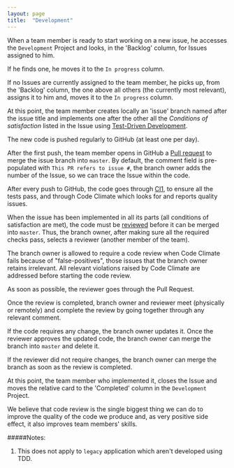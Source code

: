 ```yaml
---
layout: page
title:  "Development"
---
```


When a team member is ready to start working on a new issue, he accesses the `Development` Project and looks, in the 'Backlog' column, for Issues assigned to him.

If he finds one, he moves it to the `In progress` column.

If no Issues are currently assigned to the team member, he picks up, from the 'Backlog' column, the one above all others (the currently most relevant), assigns it to him and, moves it to the `In progress` column.

At this point, the team member creates locally an 'issue' branch named after the issue title and implements one after the other all the *Conditions of satisfaction* listed in the Issue using [Test-Driven Development](https://inforlife.github.io/process/test-driven-development.html).

The new code is pushed regularly to GitHub (at least one per day).

After the first push, the team member opens in GitHub a [Pull request](https://help.github.com/articles/using-pull-requests) to merge the issue branch into `master`. By default, the comment field is pre-populated with `This PR refers to issue #`, the branch owner adds the number of the Issue, so we can trace the Issue within the code.

After every push to GitHub, the code goes through [CI](https://inforlife.github.io/process/ci.html)[1](#notes), to ensure all the tests pass, and through Code Climate which looks for and reports quality issues.

When the issue has been implemented in all its parts (all conditions of satisfaction are met), the code must be [reviewed](https://inforlife.github.io/process/code-review.html) before it can be merged into `master`. Thus, the branch owner, after making sure all the required checks pass, selects a reviewer (another member of the team).

The branch owner is allowed to require a code review when Code Climate fails because of "false-positives", those issues that the branch owner retains irrelevant. All relevant violations raised by Code Climate are addressed before starting the code review.

As soon as possible, the reviewer goes through the Pull Request.

Once the review is completed, branch owner and reviewer meet (physically or remotely) and complete the review by going together through any relevant comment.

If the code requires any change, the branch owner updates it. Once the reviewer approves the updated code, the branch owner can merge the branch into `master` and delete it.

If the reviewer did not require changes, the branch owner can merge the branch as soon as the review is completed.

At this point, the team member who implemented it, closes the Issue and moves the relative card to the 'Completed' column in the `Development` Project.

<div class="alert info">We believe that code review is the single biggest thing we can do to improve the quality of the code we produce and, as very positive side effect, it also improves team members' skills.</div>

#####Notes:
1. This does not apply to `legacy` application which aren't developed using TDD.
